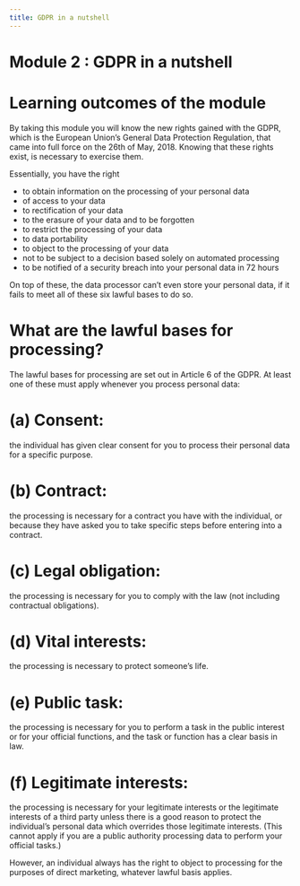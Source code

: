 ```yaml
---
title: GDPR in a nutshell
---
```

# Module 2 : GDPR in a nutshell

# Learning outcomes of the module

By taking this module you will know the new rights gained with the GDPR, which is the European Union’s General Data Protection Regulation, that came into full force on the 26th of May, 2018. Knowing that these rights exist, is necessary to exercise them.

Essentially, you have the right

- to obtain information on the processing of your personal data
- of access to your data
- to rectification of your data
- to the erasure of your data and to be forgotten
- to restrict the processing of your data
- to data portability
- to object to the processing of your data
- not to be subject to a decision based solely on automated processing
- to be notified of a security breach into your personal data in 72 hours

On top of these, the data processor can’t even store your personal data, if it fails to meet all of these six lawful bases to do so.

# What are the lawful bases for processing? 

The lawful bases for processing are set out in Article 6 of the GDPR. At least one of these must apply whenever you process personal data: 

# (a) Consent: 
 the individual has given clear consent for you to process their personal data for a specific purpose.

# (b) Contract:
 the processing is necessary for a contract you have with the individual, or because they have asked you to take specific steps before entering into a contract.

# (c) Legal obligation:
 the processing is necessary for you to comply with the law (not including contractual obligations).

# (d) Vital interests:
 the processing is necessary to protect someone’s life.

# (e) Public task:
 the processing is necessary for you to perform a task in the public interest or for your official functions, and the task or function has a clear basis in law.

# (f) Legitimate interests:
 the processing is necessary for your legitimate interests or the legitimate interests of a third party unless there is a good reason to protect the individual’s personal data which overrides those legitimate interests. (This cannot apply if you are a public authority processing data to perform your official tasks.)

However, an individual always has the right to object to processing for the purposes of direct marketing, whatever lawful basis applies.
